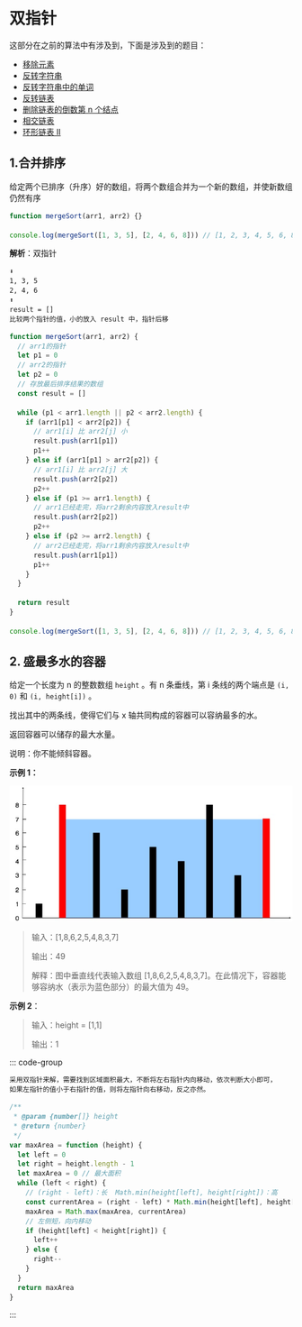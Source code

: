 # 双指针

这部分在之前的算法中有涉及到，下面是涉及到的题目：

- [移除元素](/算法/数组.html#_2-移除元素)
- [反转字符串](/算法/字符串.html#_1-反转字符串-【简单】)
- [反转字符串中的单词](/算法/字符串.html#_5-反转字符串中的单词)
- [反转链表](/算法/链表.html#_3-反转链表)
- [删除链表的倒数第 n 个结点](/算法/链表.html#_5-删除链表的倒数第-n-个结点)
- [相交链表](/算法/链表.html#_6-相交链表)
- [环形链表 II](/算法/链表.html#_8-环形链表-ii-7-的-plus-版)

## 1.合并排序

给定两个已排序（升序）好的数组，将两个数组合并为一个新的数组，并使新数组仍然有序

```js
function mergeSort(arr1, arr2) {}

console.log(mergeSort([1, 3, 5], [2, 4, 6, 8])) // [1, 2, 3, 4, 5, 6, 8]
```

**解析**：双指针

```md
⬇️
1, 3, 5
2, 4, 6
⬆️
result = []
比较两个指针的值，小的放入 result 中，指针后移
```

```js
function mergeSort(arr1, arr2) {
  // arr1的指针
  let p1 = 0
  // arr2的指针
  let p2 = 0
  // 存放最后排序结果的数组
  const result = []

  while (p1 < arr1.length || p2 < arr2.length) {
    if (arr1[p1] < arr2[p2]) {
      // arr1[i] 比 arr2[j] 小
      result.push(arr1[p1])
      p1++
    } else if (arr1[p1] > arr2[p2]) {
      // arr1[i] 比 arr2[j] 大
      result.push(arr2[p2])
      p2++
    } else if (p1 >= arr1.length) {
      // arr1已经走完，将arr2剩余内容放入result中
      result.push(arr2[p2])
      p2++
    } else if (p2 >= arr2.length) {
      // arr2已经走完，将arr1剩余内容放入result中
      result.push(arr1[p1])
      p1++
    }
  }

  return result
}

console.log(mergeSort([1, 3, 5], [2, 4, 6, 8])) // [1, 2, 3, 4, 5, 6, 8]
```

## 2. 盛最多水的容器

<LeetCodeLink url="https://leetcode.cn/problems/container-with-most-water/description/" />

给定一个长度为 n 的整数数组 `height` 。有 n 条垂线，第 i 条线的两个端点是 `(i, 0)` 和 `(i, height[i])` 。

找出其中的两条线，使得它们与 x 轴共同构成的容器可以容纳最多的水。

返回容器可以储存的最大水量。

说明：你不能倾斜容器。

**示例 1：**

![](./img/盛最多水的容器.jpg)

> 输入：[1,8,6,2,5,4,8,3,7]
>
> 输出：49
>
> 解释：图中垂直线代表输入数组 [1,8,6,2,5,4,8,3,7]。在此情况下，容器能够容纳水（表示为蓝色部分）的最大值为 49。

**示例 2**：

> 输入：height = [1,1]
>
> 输出：1

::: code-group

```md [思路]
采用双指针来解，需要找到区域面积最大，不断将左右指针内向移动，依次判断大小即可，
如果左指针的值小于右指针的值，则将左指针向右移动，反之亦然。
```

```js [代码]
/**
 * @param {number[]} height
 * @return {number}
 */
var maxArea = function (height) {
  let left = 0
  let right = height.length - 1
  let maxArea = 0 // 最大面积
  while (left < right) {
    // (right - left)：长  Math.min(height[left], height[right])：高
    const currentArea = (right - left) * Math.min(height[left], height[right])
    maxArea = Math.max(maxArea, currentArea)
    // 左侧短，向内移动
    if (height[left] < height[right]) {
      left++
    } else {
      right--
    }
  }
  return maxArea
}
```

:::
